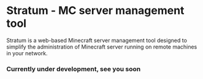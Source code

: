 # Stratum - MC server management tool

Stratum is a web-based Minecraft server management tool designed to simplify the administration of Minecraft server running on remote machines in your network.

### Currently under development, see you soon